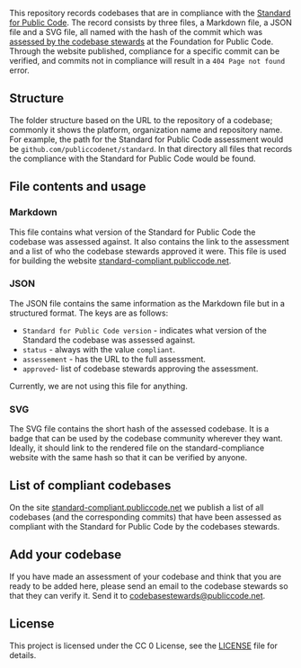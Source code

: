 This repository records codebases that are in compliance with the [Standard for Public Code](https://standard.publiccode.net).
The record consists by three files, a Markdown file, a JSON file and a SVG file, all named with the hash of the commit which was [assessed by the codebase stewards](https://publiccode.net/standard-for-public-code/) at the Foundation for Public Code.
Through the website published, compliance for a specific commit can be verified, and commits not in compliance will result in a `404 Page not found` error.

## Structure

The folder structure based on the URL to the repository of a codebase; commonly it shows the platform, organization name and repository name.
For example, the path for the Standard for Public Code assessment would be `github.com/publiccodenet/standard`.
In that directory all files that records the compliance with the Standard for Public Code would be found.

## File contents and usage

### Markdown

This file contains what version of the Standard for Public Code the codebase was assessed against.
It also contains the link to the assessment and a list of who the codebase stewards approved it were.
This file is used for building the website [standard-compliant.publiccode.net](https://standard-compliant.publiccode.net).

### JSON

The JSON file contains the same information as the Markdown file but in a structured format. The keys are as follows:

* `Standard for Public Code version` - indicates what version of the Standard the codebase was assessed against.
* `status` - always with the value `compliant`.
* `assessement` - has the URL to the full assessment.
* `approved`- list of codebase stewards approving the assessment.

Currently, we are not using this file for anything.

### SVG

The SVG file contains the short hash of the assessed codebase.
It is a badge that can be used by the codebase community wherever they want.
Ideally, it should link to the rendered file on the standard-compliance website with the same hash so that it can be verified by anyone.

## List of compliant codebases

On the site [standard-compliant.publiccode.net](https://standard-compliant.publiccode.net) we publish a list of all codebases (and the corresponding commits) that have been assessed as compliant with the Standard for Public Code by the codebases stewards.

## Add your codebase

If you have made an assessment of your codebase and think that you are ready to be added here, please send an email to the codebase stewards so that they can verify it. Send it to [codebasestewards@publiccode.net](mailto:codebasestewards@publiccode.net).

## License

This project is licensed under the CC 0 License, see the [LICENSE](LICENSE) file for details.
